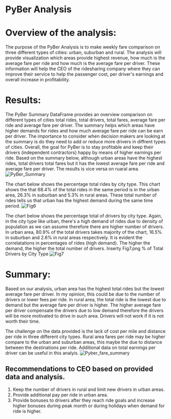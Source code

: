 # PyBer Analysis


# Overview of the analysis: 
The purpose of the PyBer Analysis is to make weekly fare comparison on three different types of cities: urban, suburban and rural. The analysis will provide visualization which areas provide highest revenue, how much is the average fare per ride and how much is the average fare per driver. These information will help the CEO of the ridesharing company where they can improve their service to help the passenger cost, per driver's earnings and overall increase in profitability.


# Results: 
The PyBer Summary DataFrame provides an overview comparison on different types of cities total rides, total drivers, total fares, average fare per ride and average fare per driver. The summary helps which areas have higher demands for rides and how much average fare per ride can be earn per driver. The importance to consider when decision makers are looking at the summary is do they need to add or reduce more drivers in diffrent types of cities. Overall, the goal for PyBer is to stay profitable and keep their drivers (independent contractors) happy by means of higher earnings per ride. Based on the summary below, although urban areas have the highest rides, total drivers total fares but it has the lowest average fare per ride and average fare per driver. The results is vice versa on ruaral area. 
![PyBer_Summary](https://user-images.githubusercontent.com/106283411/180624396-82f34bea-1a6a-4d2a-b764-50712f5dd16d.png)



The chart below shows the percentage total rides by city type. This chart shows the that 68.4% of the total rides in the same period is in the urban area, 26.3% in suburban and 5.3% in rural areas. These total number of rides tells us that urban has the highest demand during the same time period. 
![Fig6](https://user-images.githubusercontent.com/106283411/180624405-f6d81a4f-f647-447c-9bd6-7dd203554acc.png)




The chart below shows the percentage total of drivers by city type. Again, in the city type like urban, there's a high demand of rides due to density of population as we can assume therefore there are higher number of drivers. In urban area, 80.9% of the total drivers takes majority of the chart, 16.5% in suburban and 2.6% in rural areas respectively. It is evident the correlatations in percentages of rides (high demand). The higher the demand, the higher the total number of drivers. 
Inserty Fig7.png % of Total  Drivers by City Type
![Fig7](https://user-images.githubusercontent.com/106283411/180624411-aa0cd8d2-40b4-4bb8-9bb7-94eb11569b9b.png)



# Summary: 
Based on our analysis, urban area has the highest total rides but the lowest average fare per driver. In my opinion, this could be due to the number of drivers or lower fees per ride. In rural area, the total ride is the lowest due to demand but the average fare per driver is higher. The higher average fare per driver compensate the drivers due to low demand therefore the drivers will be more motivated to drive in such area. Drivers will not work if it is not worth their time. 

The challenge on the data provided is the lack of cost per mile and distance per ride in three different city types. Rural area fares per ride may be higher compare to the urban and suburban areas, this maybe the due to distance between the destinations per ride. Additional data on total earnings per driver can be useful in this analyis.
![Pyber_fare_summary](https://user-images.githubusercontent.com/106283411/180626694-fc35a5e1-b69a-422d-a5ad-7df0d9623be8.png)


## Recommendations to CEO based on provided data and analysis.
1. Keep the number of drivers in rural and limit new drivers in urban areas.
2. Provide additional pay per ride in urban area.
3. Provide bonuses to drivers after they reach ride goals and increase higher bonuses during peak month or during holidays when demand for ride is higher.

